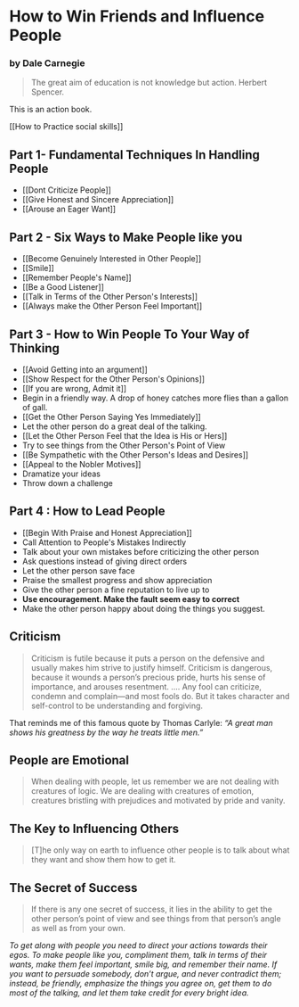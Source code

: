 # How to Win Friends and Influence People


### by Dale Carnegie


> The great aim of education is not knowledge but action. Herbert Spencer.

This is an action book.

[[How to Practice social skills]]


## Part 1- Fundamental Techniques In Handling People

- [[Dont Criticize People]]
- [[Give Honest and Sincere Appreciation]]
- [[Arouse an Eager Want]]


## Part 2 - Six Ways to Make People like you
- [[Become Genuinely Interested in Other People]]
- [[Smile]]
- [[Remember People's Name]]
- [[Be a Good Listener]]
- [[Talk in Terms of the Other Person's Interests]]
- [[Always make the Other Person Feel Important]]


## Part 3 - How to Win People To Your Way of Thinking
- [[Avoid Getting into an argument]]
- [[Show Respect for the Other Person's Opinions]]
- [[If you are wrong, Admit it]]
-  Begin in a friendly way. A drop of honey catches more flies than a gallon of gall.
-  [[Get the Other Person Saying Yes Immediately]]
-  Let the other person do a great deal of the talking.
- [[Let the Other Person Feel that the Idea is His or Hers]]
-  Try to see things from the Other Person's Point of View
-  [[Be Sympathetic with the Other Person's Ideas and Desires]]
-  [[Appeal to the Nobler Motives]]
-  Dramatize your ideas
-  Throw down a challenge


## Part 4 : How to Lead People

- [[Begin With Praise and Honest Appreciation]]
- Call Attention to People's Mistakes Indirectly
- Talk about your own mistakes before criticizing the other person
- Ask questions instead of giving direct orders
- Let the other person save face
- Praise the smallest progress and show appreciation
- Give the other person a fine reputation to live up to
- **Use encouragement. Make the fault seem easy to correct**
- Make the other person happy about doing the things you suggest.




## Criticism

> Criticism is futile because it puts a person on the defensive and usually makes him strive to justify himself. Criticism is dangerous, because it wounds a person’s precious pride, hurts his sense of importance, and arouses resentment. …. Any fool can criticize, condemn and complain—and most fools do. But it takes character and self-control to be understanding and forgiving.

That reminds me of this famous quote by Thomas Carlyle: _“A great man shows his greatness by the way he treats little men.”_

## People are Emotional

> When dealing with people, let us remember we are not dealing with creatures of logic. We are dealing with creatures of emotion, creatures bristling with prejudices and motivated by pride and vanity.

## The Key to Influencing Others

> \[T\]he only way on earth to influence other people is to talk about what they want and show them how to get it.

## The Secret of Success

> If there is any one secret of success, it lies in the ability to get the other person’s point of view and see things from that person’s angle as well as from your own.



 *To get along with people you need to direct your actions towards their egos. To make people like you, compliment them, talk in terms of their wants, make them feel important, smile big, and remember their name. If you want to persuade somebody, don’t argue, and never contradict them; instead, be friendly, emphasize the things you agree on, get them to do most of the talking, and let them take credit for every bright idea.*












